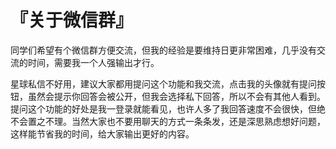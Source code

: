 # 『关于微信群』

同学们希望有个微信群方便交流，但我的经验是要维持日更非常困难，几乎没有交流的时间，需要我一个人强输出才行。

星球私信不好用，建议大家都用提问这个功能和我交流，点击我的头像就有提问按钮，虽然会提示你回答会被公开，但我会选择私下回答，所以不会有其他人看到。提问这个功能的好处是我一登录就能看见，也许人多了我回答速度不会很快，但绝不会置之不理。当然大家也不要用聊天的方式一条条发，还是深思熟虑想好问题，这样能节省我的时间，给大家输出更好的内容。